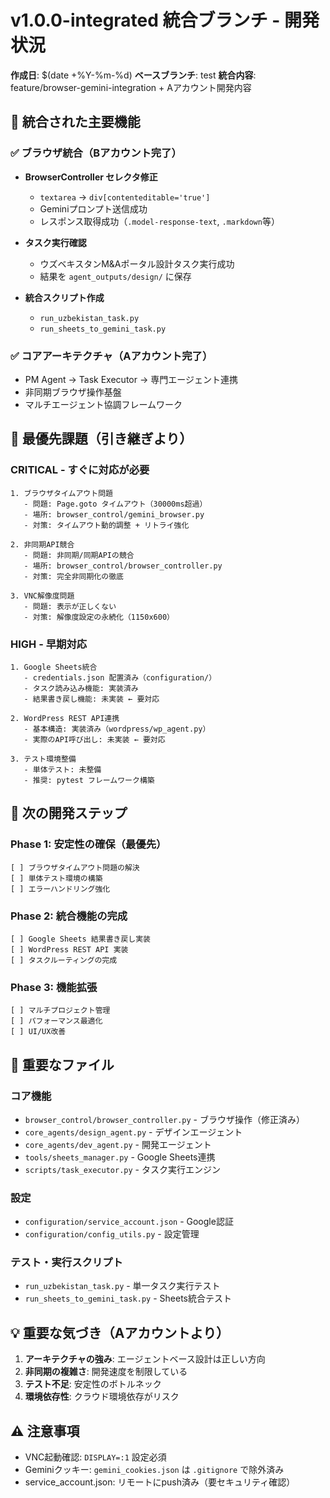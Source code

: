 # v1.0.0-integrated 統合ブランチ - 開発状況

**作成日**: $(date +%Y-%m-%d)
**ベースブランチ**: test
**統合内容**: feature/browser-gemini-integration + Aアカウント開発内容

## 🎯 統合された主要機能

### ✅ ブラウザ統合（Bアカウント完了）
- **BrowserController セレクタ修正**
  - `textarea` → `div[contenteditable='true']`
  - Geminiプロンプト送信成功
  - レスポンス取得成功（`.model-response-text`, `.markdown`等）
  
- **タスク実行確認**
  - ウズベキスタンM&Aポータル設計タスク実行成功
  - 結果を `agent_outputs/design/` に保存
  
- **統合スクリプト作成**
  - `run_uzbekistan_task.py`
  - `run_sheets_to_gemini_task.py`

### ✅ コアアーキテクチャ（Aアカウント完了）
- PM Agent → Task Executor → 専門エージェント連携
- 非同期ブラウザ操作基盤
- マルチエージェント協調フレームワーク

## 🔴 最優先課題（引き継ぎより）

### CRITICAL - すぐに対応が必要
```
1. ブラウザタイムアウト問題
   - 問題: Page.goto タイムアウト（30000ms超過）
   - 場所: browser_control/gemini_browser.py
   - 対策: タイムアウト動的調整 + リトライ強化
   
2. 非同期API競合
   - 問題: 非同期/同期APIの競合
   - 場所: browser_control/browser_controller.py
   - 対策: 完全非同期化の徹底
   
3. VNC解像度問題
   - 問題: 表示が正しくない
   - 対策: 解像度設定の永続化（1150x600）
```

### HIGH - 早期対応
```
1. Google Sheets統合
   - credentials.json 配置済み（configuration/）
   - タスク読み込み機能: 実装済み
   - 結果書き戻し機能: 未実装 ← 要対応
   
2. WordPress REST API連携
   - 基本構造: 実装済み（wordpress/wp_agent.py）
   - 実際のAPI呼び出し: 未実装 ← 要対応
   
3. テスト環境整備
   - 単体テスト: 未整備
   - 推奨: pytest フレームワーク構築
```

## 🚀 次の開発ステップ

### Phase 1: 安定性の確保（最優先）
```
[ ] ブラウザタイムアウト問題の解決
[ ] 単体テスト環境の構築
[ ] エラーハンドリング強化
```

### Phase 2: 統合機能の完成
```
[ ] Google Sheets 結果書き戻し実装
[ ] WordPress REST API 実装
[ ] タスクルーティングの完成
```

### Phase 3: 機能拡張
```
[ ] マルチプロジェクト管理
[ ] パフォーマンス最適化
[ ] UI/UX改善
```

## 📁 重要なファイル

### コア機能
- `browser_control/browser_controller.py` - ブラウザ操作（修正済み）
- `core_agents/design_agent.py` - デザインエージェント
- `core_agents/dev_agent.py` - 開発エージェント
- `tools/sheets_manager.py` - Google Sheets連携
- `scripts/task_executor.py` - タスク実行エンジン

### 設定
- `configuration/service_account.json` - Google認証
- `configuration/config_utils.py` - 設定管理

### テスト・実行スクリプト
- `run_uzbekistan_task.py` - 単一タスク実行テスト
- `run_sheets_to_gemini_task.py` - Sheets統合テスト

## 💡 重要な気づき（Aアカウントより）

1. **アーキテクチャの強み**: エージェントベース設計は正しい方向
2. **非同期の複雑さ**: 開発速度を制限している
3. **テスト不足**: 安定性のボトルネック
4. **環境依存性**: クラウド環境依存がリスク

## ⚠️ 注意事項

- VNC起動確認: `DISPLAY=:1` 設定必須
- Geminiクッキー: `gemini_cookies.json` は `.gitignore` で除外済み
- service_account.json: リモートにpush済み（要セキュリティ確認）

